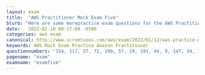 ```yaml
---
layout: exam
title:  "AWS Practitioner Mock Exam Five"
blurb: "Here are some morepractice exam questions for the AWS Practitioner Cert. Want to get AWS Practitioner certified? Start here.."
date:   2022-02-10 08:17:00 -0500
categories: aws exam
canonical: http://www.scrumtuous.com/aws/exam/2022/01/12/aws-practice-exam-five.html
keywords: AWS Mock Exam Practice Amazon Practitioner
questionnumbers: "154, 117, 37, 72, 199, 57, 19, 191, 44, 9, 147, 34, 10, 124, 132, 78"
pagename: "exam"
examname: "examfive"
---
```






